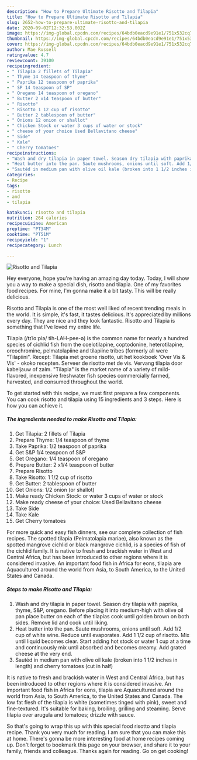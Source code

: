 ```yaml
---
description: "How to Prepare Ultimate Risotto and Tilapia"
title: "How to Prepare Ultimate Risotto and Tilapia"
slug: 2652-how-to-prepare-ultimate-risotto-and-tilapia
date: 2020-09-02T12:32:53.002Z
image: https://img-global.cpcdn.com/recipes/64bdb0eacd9e91e1/751x532cq70/risotto-and-tilapia-recipe-main-photo.jpg
thumbnail: https://img-global.cpcdn.com/recipes/64bdb0eacd9e91e1/751x532cq70/risotto-and-tilapia-recipe-main-photo.jpg
cover: https://img-global.cpcdn.com/recipes/64bdb0eacd9e91e1/751x532cq70/risotto-and-tilapia-recipe-main-photo.jpg
author: Mae Russell
ratingvalue: 4.7
reviewcount: 39100
recipeingredient:
- " Tilapia 2 fillets of Tilapia"
- " Thyme 14 teaspoon of thyme"
- " Paprika 12 teaspoon of paprika"
- " SP 14 teaspoon of SP"
- " Oregano 14 teaspoon of oregano"
- " Butter 2 x14 teaspoon of butter"
- " Risotto"
- " Risotto 1 12 cup of risotto"
- " Butter 2 tablespoon of butter"
- " Onions 12 onion or shallot"
- " Chicken Stock or water 3 cups of water or stock"
- " cheese of your choice Used Bellavitano cheese"
- " Side"
- " Kale"
- " Cherry tomatoes"
recipeinstructions:
- "Wash and dry tilapia in paper towel. Season dry tilapia with paprika, thyme, S&amp;P, oregano. Before placing it into medium-high with olive oil pan place butter on each of the tilapias cook until golden brown on both sides. Remove lid and cook until liking."
- "Heat butter into the pan. Saute mushrooms, onions until soft. Add 1/2 cup of white wine. Reduce until evaporates. Add 1 1/2 cup of risotto. Mix until liquid becomes clear. Start adding hot stock or water 1 cup at a time and continuously mix until absorbed and becomes creamy. Add grated cheese at the very end."
- "Sautéd in medium pan with olive oil kale (broken into 1 1/2 inches in length) and cherry tomatoes (cut in half)"
categories:
- Recipe
tags:
- risotto
- and
- tilapia

katakunci: risotto and tilapia 
nutrition: 264 calories
recipecuisine: American
preptime: "PT34M"
cooktime: "PT51M"
recipeyield: "1"
recipecategory: Lunch

---
```



![Risotto and Tilapia](https://img-global.cpcdn.com/recipes/64bdb0eacd9e91e1/751x532cq70/risotto-and-tilapia-recipe-main-photo.jpg)

Hey everyone, hope you're having an amazing day today. Today, I will show you a way to make a special dish, risotto and tilapia. One of my favorites food recipes. For mine, I'm gonna make it a bit tasty. This will be really delicious.

Risotto and Tilapia is one of the most well liked of recent trending meals in the world. It is simple, it's fast, it tastes delicious. It's appreciated by millions every day. They are nice and they look fantastic. Risotto and Tilapia is something that I've loved my entire life.

Tilapia (/tɪˈlɑːpiə/ tih-LAH-pee-ə) is the common name for nearly a hundred species of cichlid fish from the coelotilapine, coptodonine, heterotilapine, oreochromine, pelmatolapiine and tilapiine tribes (formerly all were &#34;Tilapiini&#34;. Recept: Tilapia met groene risotto, uit het kookboek &#39;Over Vis &amp; Vis&#39; - okoko recepten. Serveer de risotto met de vis. Vervang tilapia door kabeljauw of zalm. &#34;Tilapia&#34; is the market name of a variety of mild-flavored, inexpensive freshwater fish species commercially farmed, harvested, and consumed throughout the world.


To get started with this recipe, we must first prepare a few components. You can cook risotto and tilapia using 15 ingredients and 3 steps. Here is how you can achieve it.

<!--inarticleads1-->

##### The ingredients needed to make Risotto and Tilapia:

1. Get  Tilapia: 2 fillets of Tilapia
1. Prepare  Thyme: 1/4 teaspoon of thyme
1. Take  Paprika: 1/2 teaspoon of paprika
1. Get  S&amp;P 1/4 teaspoon of S&amp;P
1. Get  Oregano: 1/4 teaspoon of oregano
1. Prepare  Butter: 2 x1/4 teaspoon of butter
1. Prepare  Risotto
1. Take  Risotto: 1 1/2 cup of risotto
1. Get  Butter: 2 tablespoon of butter
1. Get  Onions: 1/2 onion (or shallot)
1. Make ready  Chicken Stock: or water 3 cups of water or stock
1. Make ready  cheese of your choice: Used Bellavitano cheese
1. Take  Side
1. Take  Kale
1. Get  Cherry tomatoes


For more quick and easy fish dinners, see our complete collection of fish recipes. The spotted tilapia (Pelmatolapia mariae), also known as the spotted mangrove cichlid or black mangrove cichlid, is a species of fish of the cichlid family. It is native to fresh and brackish water in West and Central Africa, but has been introduced to other regions where it is considered invasive. An important food fish in Africa for eons, tilapia are Aquacultured around the world from Asia, to South America, to the United States and Canada. 

<!--inarticleads2-->

##### Steps to make Risotto and Tilapia:

1. Wash and dry tilapia in paper towel. Season dry tilapia with paprika, thyme, S&amp;P, oregano. Before placing it into medium-high with olive oil pan place butter on each of the tilapias cook until golden brown on both sides. Remove lid and cook until liking.
1. Heat butter into the pan. Saute mushrooms, onions until soft. Add 1/2 cup of white wine. Reduce until evaporates. Add 1 1/2 cup of risotto. Mix until liquid becomes clear. Start adding hot stock or water 1 cup at a time and continuously mix until absorbed and becomes creamy. Add grated cheese at the very end.
1. Sautéd in medium pan with olive oil kale (broken into 1 1/2 inches in length) and cherry tomatoes (cut in half)


It is native to fresh and brackish water in West and Central Africa, but has been introduced to other regions where it is considered invasive. An important food fish in Africa for eons, tilapia are Aquacultured around the world from Asia, to South America, to the United States and Canada. The low fat flesh of the tilapia is white (sometimes tinged with pink), sweet and fine-textured. It&#39;s suitable for baking, broiling, grilling and steaming. Serve tilapia over arugula and tomatoes; drizzle with sauce. 

So that's going to wrap this up with this special food risotto and tilapia recipe. Thank you very much for reading. I am sure that you can make this at home. There's gonna be more interesting food at home recipes coming up. Don't forget to bookmark this page on your browser, and share it to your family, friends and colleague. Thanks again for reading. Go on get cooking!
